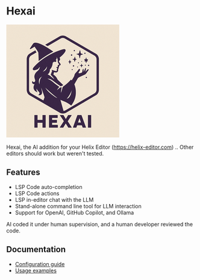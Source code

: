 # Hexai

![HexAI Small Logo](hexai-small.png)

Hexai, the AI addition for your Helix Editor (https://helix-editor.com) .. Other editors should work but weren't tested.

## Features

* LSP Code auto-completion
* LSP Code actions
* LSP in-editor chat with the LLM
* Stand-alone command line tool for LLM interaction
* Support for OpenAI, GitHub Copilot, and Ollama

AI coded it under human supervision, and a human developer reviewed the code.

## Documentation

* [Configuration guide](docs/configuration.md)  
* [Usage examples](docs/usage-examples.md)
